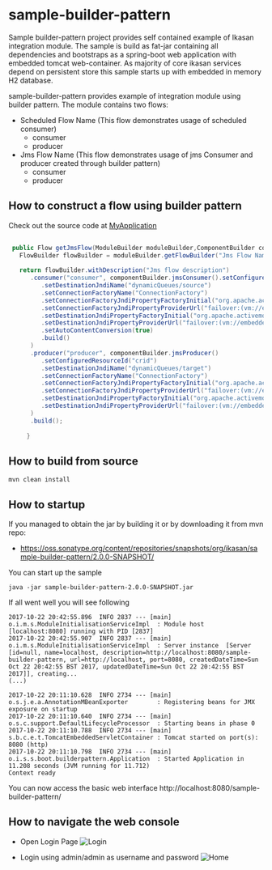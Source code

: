 # sample-builder-pattern

Sample builder-pattern project provides self contained example of Ikasan integration module. 
The sample is build as fat-jar containing all dependencies and bootstraps as a spring-boot web application with embedded tomcat web-container. 
As majority of core ikasan services depend on persistent store this sample starts up with embedded in memory H2 database.

sample-builder-pattern provides example of integration module using builder pattern. The module contains two flows:
* Scheduled Flow Name (This flow demonstrates usage of scheduled consumer)
  * consumer 
  * producer
* Jms Flow Name (This flow demonstrates usage of jms Consumer and producer created through builder pattern)
  * consumer
  * producer

## How to construct a flow using builder pattern
Check out the source code at [MyApplication](src/main/java/org/ikasan/sample/spring/boot/builderpattern/MyApplication.java) 
```java
 
 public Flow getJmsFlow(ModuleBuilder moduleBuilder,ComponentBuilder componentBuilder) {
   FlowBuilder flowBuilder = moduleBuilder.getFlowBuilder("Jms Flow Name");
 
   return flowBuilder.withDescription("Jms flow description")
      .consumer("consumer", componentBuilder.jmsConsumer().setConfiguredResourceId("configuredResourceId")
         .setDestinationJndiName("dynamicQueues/source")
         .setConnectionFactoryName("ConnectionFactory")
         .setConnectionFactoryJndiPropertyFactoryInitial("org.apache.activemq.jndi.ActiveMQInitialContextFactory")
         .setConnectionFactoryJndiPropertyProviderUrl("failover:(vm://embedded-broker?create=false)")
         .setDestinationJndiPropertyFactoryInitial("org.apache.activemq.jndi.ActiveMQInitialContextFactory")
         .setDestinationJndiPropertyProviderUrl("failover:(vm://embedded-broker?create=false)")
         .setAutoContentConversion(true)
         .build()
      )
      .producer("producer", componentBuilder.jmsProducer()
         .setConfiguredResourceId("crid")
         .setDestinationJndiName("dynamicQueues/target")
         .setConnectionFactoryName("ConnectionFactory")
         .setConnectionFactoryJndiPropertyFactoryInitial("org.apache.activemq.jndi.ActiveMQInitialContextFactory")
         .setConnectionFactoryJndiPropertyProviderUrl("failover:(vm://embedded-broker?create=false)")
         .setDestinationJndiPropertyFactoryInitial("org.apache.activemq.jndi.ActiveMQInitialContextFactory")
         .setDestinationJndiPropertyProviderUrl("failover:(vm://embedded-broker?create=false)").build()
      )
      .build();
 
     }
```

## How to build from source

```
mvn clean install
```


## How to startup

If you managed to obtain the jar by building it or by downloading it from mvn repo:
* https://oss.sonatype.org/content/repositories/snapshots/org/ikasan/sample-builder-pattern/2.0.0-SNAPSHOT/ 

You can start up the sample 

```java -jar sample-builder-pattern-2.0.0-SNAPSHOT.jar```

If all went well you will see following 
```
2017-10-22 20:42:55.896  INFO 2837 --- [main] o.i.m.s.ModuleInitialisationServiceImpl  : Module host [localhost:8080] running with PID [2837]
2017-10-22 20:42:55.907  INFO 2837 --- [main] o.i.m.s.ModuleInitialisationServiceImpl  : Server instance  [Server [id=null, name=localhost, description=http://localhost:8080/sample-builder-pattern, url=http://localhost, port=8080, createdDateTime=Sun Oct 22 20:42:55 BST 2017, updatedDateTime=Sun Oct 22 20:42:55 BST 2017]], creating...
(...)

2017-10-22 20:11:10.628  INFO 2734 --- [main] o.s.j.e.a.AnnotationMBeanExporter        : Registering beans for JMX exposure on startup
2017-10-22 20:11:10.640  INFO 2734 --- [main] o.s.c.support.DefaultLifecycleProcessor  : Starting beans in phase 0
2017-10-22 20:11:10.788  INFO 2734 --- [main] s.b.c.e.t.TomcatEmbeddedServletContainer : Tomcat started on port(s): 8080 (http)
2017-10-22 20:11:10.798  INFO 2734 --- [main] o.i.s.s.boot.builderpattern.Application  : Started Application in 11.208 seconds (JVM running for 11.712)
Context ready
```

You can now access the basic web interface http://localhost:8080/sample-builder-pattern/ 


## How to navigate the web console


* Open Login Page ![Login](../../../developer/docs/sample-images/sample-login.png) 

* Login using admin/admin as username and password ![Home](../../../developer/docs/sample-images/home-page.png) 
